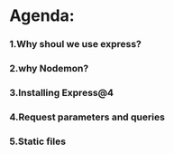# Agenda:
### 1.Why shoul we use express?
### 2.why Nodemon?
### 3.Installing Express@4
### 4.Request parameters and queries
### 5.Static files